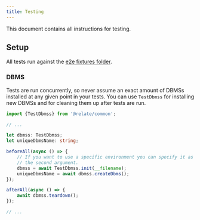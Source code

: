 ```yaml
---
title: Testing
---
```


This document contains all instructions for testing.

## Setup

All tests run against the [e2e fixtures folder]({{site.github.repository_url}}/tree/master/e2e/relate%20fixtures).

### DBMS
Tests are run concurrently, so never assume an exact amount of DBMSs installed at
any given point in your tests. You can use `TestDbmss` for installing new DBMSs
and for cleaning them up after tests are run.

```TypeScript
import {TestDbmss} from '@relate/common';

// ...

let dbmss: TestDbmss;
let uniqueDbmsName: string;

beforeAll(async () => {
    // If you want to use a specific environment you can specify it as
    // the second argument.
    dbmss = await TestDbmss.init(__filename);
    uniqueDbmsName = await dbmss.createDbms();
});

afterAll(async () => {
    await dbmss.teardown();
});

// ...
```
